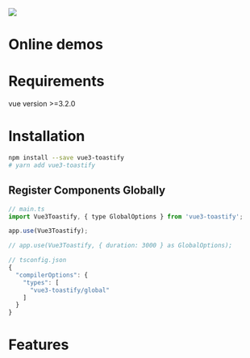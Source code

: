 ![](https://user-images.githubusercontent.com/5574267/130804494-a9d2d69c-f170-4576-b2e1-0bb7f13dd92d.gif)

# Online demos

# Requirements

vue version >=3.2.0

# Installation

```bash
npm install --save vue3-toastify
# yarn add vue3-toastify
```

## Register Components Globally

```js
// main.ts
import Vue3Toastify, { type GlobalOptions } from 'vue3-toastify';

app.use(Vue3Toastify);

// app.use(Vue3Toastify, { duration: 3000 } as GlobalOptions);
```

```js
// tsconfig.json
{
  "compilerOptions": {
    "types": [
      "vue3-toastify/global"
    ]
  }
}
```

# Features
